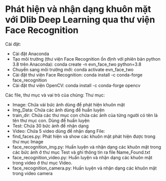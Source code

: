 # Phát hiện và nhận dạng khuôn mặt với Dlib Deep Learning qua thư viện Face Recognition
Cài đặt:
 - Cài đặt Anaconda
 - Tạo môi trường (thư viện Face Recognition ổn định với phiên bản python 3.8 trên Anaconda): 
        conda create -n evn_face_two python=3.8
 - Chuyển sang môi trường mới:
        conda activate evn_face_two
 - Cài đặt thư viện Face Recognition: 
        conda install -c conda-forge face_recognition
 - Cài đặt thư viện OpenCV: 
        conda install -c conda-forge opencv

Các file, thư mục và vai trò của chúng:
Thư mục:
 - Image: Chứa vài bức ảnh dùng để phát hiện khuôn mặt
 - Img_Data: Chứa các ảnh dùng để huấn luyện
 - train_dir: Chứa các thư mục con chứa các ảnh của từng người có tên là tên thư mục con. Dùng để huấn luyện
 - Test: Chứa 30 bức ảnh để nhận dạng
 - Video: Chứa 5 video dùng để nhận dạng
 File:
 - find_faces.py: Phát hiện và show các khuôn mặt phát hiện được trong thư mục Image
 - face_recognition_img.py: Huấn luyện và nhận dạng các khuôn mặt trong các bức ảnh ở thư mục Test và ghi thông tin ra file Name_Found.txt
 - face_recognition_video.py: Huấn luyện và nhận dạng các khuôn mặt trong video ở thư mục Video.
 - face_recognition_camera.py: Huấn luyện và nhận dạng các khuôn mặt trong video camera
